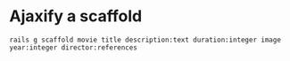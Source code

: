 # Ajaxify a scaffold

```
rails g scaffold movie title description:text duration:integer image year:integer director:references
```
